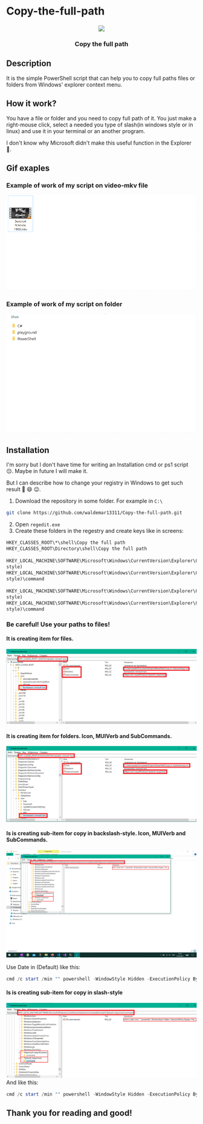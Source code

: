 # Copy-the-full-path

<div>
<p align="center">
    <img align="center" src="logo.ico" />
</p>
<h3  align="center">Copy the full path</h3>
</div>

## Description
It is the simple PowerShell script that can help you to copy full paths files or folders from Windows' explorer context menu.

## How it work?
You have a file or folder and you need to copy full path of it. You just make a right-mouse click, select a needed you type of slash(in windows style or in linux) and use it in your terminal or an another program.

I don't know why Microsoft didn't make this useful function in the Explorer 🤔.

## Gif exaples
### Example of work of my script on video-mkv file
![](gif/FileExample.gif)

### Example of work of my script on folder 
![](gif/FolderExample.gif)

## Installation
I'm sorry but I don't have time for writing an Installation cmd or ps1 script 😔. Maybe in future I will make it.

But I can describe how to change your registry in Windows to get such result 🥳 😄 😉.

1. Download the repository in some folder. For example in `C:\`
```bash
git clone https://github.com/waldemar13311/Copy-the-full-path.git
```

2. Open `regedit.exe`
3. Create these folders in the regestry and create keys like in screens:
```
HKEY_CLASSES_ROOT\*\shell\Copy the full path
HKEY_CLASSES_ROOT\Directory\shell\Copy the full path

HKEY_LOCAL_MACHINE\SOFTWARE\Microsoft\Windows\CurrentVersion\Explorer\CommandStore\shell\Backslash(Windows-style)
HKEY_LOCAL_MACHINE\SOFTWARE\Microsoft\Windows\CurrentVersion\Explorer\CommandStore\shell\Backslash(Windows-style)\command

HKEY_LOCAL_MACHINE\SOFTWARE\Microsoft\Windows\CurrentVersion\Explorer\CommandStore\shell\Slash(Linux-style)
HKEY_LOCAL_MACHINE\SOFTWARE\Microsoft\Windows\CurrentVersion\Explorer\CommandStore\shell\Slash(Linux-style)\command
```
### Be careful! Use your paths to files!
#### It is creating item for files. 
![](png/ForFiles.png)

#### It is creating item for folders. Icon, MUIVerb and SubCommands.
![](png/ForFolders.png)

#### Is is creating sub-item for copy in backslash-style. Icon, MUIVerb and SubCommands.
![](png/ForWindows.png)


Use Date in (Default) like this:
```ps1
cmd /c start /min "" powershell -WindowStyle Hidden -ExecutionPolicy Bypass -File "C:\Users\walde\Documents\Projects\PowerShell\Copy to clipboard\main.ps1" "%1" "windows"
```

#### Is is creating sub-item for copy in slash-style
![](png/ForLinux.png)
And like this:
```ps1
cmd /c start /min "" powershell -WindowStyle Hidden -ExecutionPolicy Bypass -File "C:\Users\walde\Documents\Projects\PowerShell\Copy to clipboard\main.ps1" "%1" "linux"
```

## Thank you for reading and good!